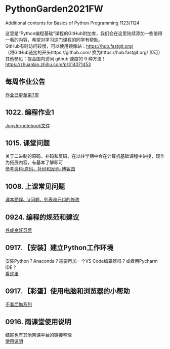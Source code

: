 # PythonGarden2021FW
Additional contents for Basics of Python Programming 1123/1124  
  
这里是“Python编程基础”课程的GitHub附加库，我们会在这里陆续添加一些值得一看的内容，希望对学习这门课程的同学有帮助。  
GitHub有时访问较慢，可以使用镜像站：https://hub.fastgit.org/  
（将GitHub链接的开头https://github.com/ 换为https://hub.fastgit.org/ 即可）  
其他参见：提高国内访问 github 速度的 9 种方法！https://zhuanlan.zhihu.com/p/314071453  

## 每周作业公告
[作业已更至第7周](/WeeklyHomework.md)

## 1022. 编程作业1
[Jupyternotebook文件](/Homework1.ipynb)

## 1015. 课堂问题
关于二进制的原码，补码和反码，在以往学期中会在计算机基础课程中讲授，现作为拓展内容，有基本了解即可  
[参考资料:原码，补码和反码-博客园](https://www.cnblogs.com/wqbin/p/11142873.html)

## 1008. 上课常见问题
[课本勘误、\\r问题、列表和元组的修改](/1008FAQ.md)

## 0924. 编程的规范和建议
[养成良好习惯](/BeProfessional.md)  

## 0917. 【安装】建立Python工作环境  
安装Python？Anaconda？需要再加一个VS Code编辑器吗？或者用Pycharm IDE？  
[看这里](/BuildMyWorkflow.md)  

## 0917. 【彩蛋】使用电脑和浏览器的小帮助  
[不看后悔系列](/Tips.md)  

## 0916. 雨课堂使用说明  
结尾也有其他网课平台的链接整理  
[使用说明](/HowToUseRainclassroom.md)  
